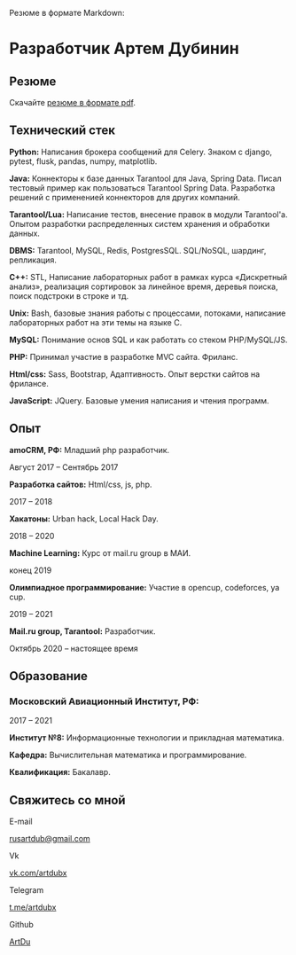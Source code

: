 Резюме в формате Markdown:   

Разработчик Артем Дубинин
=================================

Резюме
------

Скачайте [резюме в формате pdf](cv_1_page.pdf).

Технический стек
----------------

**Python:** Написания брокера сообщений для Celery. Знаком с django, pytest, flusk, pandas, numpy, matplotlib.

**Java:** Коннекторы к базе данных Tarantool для Java, Spring Data. Писал тестовый пример как пользоваться Tarantool Spring Data. Разработка решений с примененией коннекторов для других компаний.

**Tarantool/Lua:** Написание тестов, внесение правок в модули Tarantool'а. Опытом разработки распределенных систем хранения и обработки данных.

**DBMS:** Tarantool, MySQL, Redis, PostgresSQL. SQL/NoSQL, шардинг, репликация.

**С++:** STL, Написание лабораторных работ в рамках курса «Дискретный анализ», реализация сортировок за линейное время, деревья поиска, поиск подстроки в строке и тд.

**Unix:** Bash, базовые знания работы с процессами, потоками, написание лабораторных работ на эти темы на языке C.

**MySQL:** Понимание основ SQL и как работать со стеком PHP/MySQL/JS.

**PHP:** Принимал участие в разработке MVC сайта. Фриланс.

**Html/css:** Sass, Bootstrap, Адаптивность. Опыт верстки сайтов на фрилансе.

**JavaScript:** JQuery. Базовые умения написания и чтения программ.


Опыт
----

**amoCRM, РФ:** Младший php разработчик.

Август 2017 – Сентябрь 2017

**Разработка сайтов:** Html/css, js, php.

2017 – 2018

**Хакатоны:** Urban hack, Local Hack Day.

2018 – 2020

**Machine Learning:** Курс от mail.ru group в МАИ.

конец 2019

**Олимпиадное программирование:** Участие в opencup, codeforces, ya cup.

2019 – 2021

**Mail.ru group, Tarantool:** Разработчик.

Октябрь 2020 – настоящее время

Образование
-----------

### **Московский Авиационный Институт, РФ:**

2017 – 2021

**Институт №8:** Информационные технологии и прикладная математика.

**Кафедра:** Вычислительная математика и программирование.

**Квалификация:** Бакалавр.

Свяжитесь со мной
-----------------

E-mail

[rusartdub@gmail.com](mailto:rusartdub@gmail.com)

Vk

[vk.com/artdubx](http://vk.com/artdubx)

Telegram

[t.me/artdubx](https://t.me/artdubx)

Github

[ArtDu](https://github.com/artdu)
